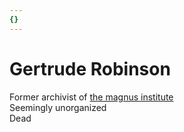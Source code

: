 ```yaml
---
{}
---
```

# Gertrude Robinson   
   
Former archivist of [the magnus institute](../Organizations/the%20magnus%20institute.md)   
Seemingly unorganized   
Dead